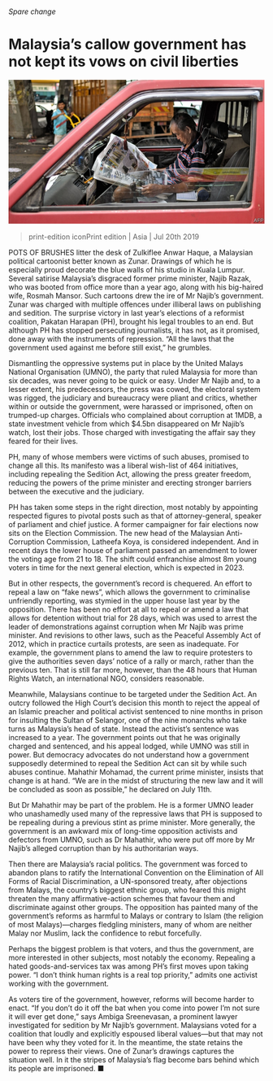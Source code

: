 ###### Spare change

# Malaysia’s callow government has not kept its vows on civil liberties 

![image](images/20190720_ASP004.jpg) 

> print-edition iconPrint edition | Asia | Jul 20th 2019 

POTS OF BRUSHES litter the desk of Zulkiflee Anwar Haque, a Malaysian political cartoonist better known as Zunar. Drawings of which he is especially proud decorate the blue walls of his studio in Kuala Lumpur. Several satirise Malaysia’s disgraced former prime minister, Najib Razak, who was booted from office more than a year ago, along with his big-haired wife, Rosmah Mansor. Such cartoons drew the ire of Mr Najib’s government. Zunar was charged with multiple offences under illiberal laws on publishing and sedition. The surprise victory in last year’s elections of a reformist coalition, Pakatan Harapan (PH), brought his legal troubles to an end. But although PH has stopped persecuting journalists, it has not, as it promised, done away with the instruments of repression. “All the laws that the government used against me before still exist,” he grumbles. 

Dismantling the oppressive systems put in place by the United Malays National Organisation (UMNO), the party that ruled Malaysia for more than six decades, was never going to be quick or easy. Under Mr Najib and, to a lesser extent, his predecessors, the press was cowed, the electoral system was rigged, the judiciary and bureaucracy were pliant and critics, whether within or outside the government, were harassed or imprisoned, often on trumped-up charges. Officials who complained about corruption at 1MDB, a state investment vehicle from which $4.5bn disappeared on Mr Najib’s watch, lost their jobs. Those charged with investigating the affair say they feared for their lives. 

PH, many of whose members were victims of such abuses, promised to change all this. Its manifesto was a liberal wish-list of 464 initiatives, including repealing the Sedition Act, allowing the press greater freedom, reducing the powers of the prime minister and erecting stronger barriers between the executive and the judiciary.  

PH has taken some steps in the right direction, most notably by appointing respected figures to pivotal posts such as that of attorney-general, speaker of parliament and chief justice. A former campaigner for fair elections now sits on the Election Commission. The new head of the Malaysian Anti-Corruption Commission, Latheefa Koya, is considered independent. And in recent days the lower house of parliament passed an amendment to lower the voting age from 21 to 18. The shift could enfranchise almost 8m young voters in time for the next general election, which is expected in 2023. 

But in other respects, the government’s record is chequered. An effort to repeal a law on “fake news”, which allows the government to criminalise unfriendly reporting, was stymied in the upper house last year by the opposition. There has been no effort at all to repeal or amend a law that allows for detention without trial for 28 days, which was used to arrest the leader of demonstrations against corruption when Mr Najib was prime minister. And revisions to other laws, such as the Peaceful Assembly Act of 2012, which in practice curtails protests, are seen as inadequate. For example, the government plans to amend the law to require protesters to give the authorities seven days’ notice of a rally or march, rather than the previous ten. That is still far more, however, than the 48 hours that Human Rights Watch, an international NGO, considers reasonable. 

Meanwhile, Malaysians continue to be targeted under the Sedition Act. An outcry followed the High Court’s decision this month to reject the appeal of an Islamic preacher and political activist sentenced to nine months in prison for insulting the Sultan of Selangor, one of the nine monarchs who take turns as Malaysia’s head of state. Instead the activist’s sentence was increased to a year. The government points out that he was originally charged and sentenced, and his appeal lodged, while UMNO was still in power. But democracy advocates do not understand how a government supposedly determined to repeal the Sedition Act can sit by while such abuses continue. Mahathir Mohamad, the current prime minister, insists that change is at hand. “We are in the midst of structuring the new law and it will be concluded as soon as possible,” he declared on July 11th. 

But Dr Mahathir may be part of the problem. He is a former UMNO leader who unashamedly used many of the repressive laws that PH is supposed to be repealing during a previous stint as prime minister. More generally, the government is an awkward mix of long-time opposition activists and defectors from UMNO, such as Dr Mahathir, who were put off more by Mr Najib’s alleged corruption than by his authoritarian ways. 

Then there are Malaysia’s racial politics. The government was forced to abandon plans to ratify the International Convention on the Elimination of All Forms of Racial Discrimination, a UN-sponsored treaty, after objections from Malays, the country’s biggest ethnic group, who feared this might threaten the many affirmative-action schemes that favour them and discriminate against other groups. The opposition has painted many of the government’s reforms as harmful to Malays or contrary to Islam (the religion of most Malays)—charges fledgling ministers, many of whom are neither Malay nor Muslim, lack the confidence to rebut forcefully. 

Perhaps the biggest problem is that voters, and thus the government, are more interested in other subjects, most notably the economy. Repealing a hated goods-and-services tax was among PH’s first moves upon taking power. “I don’t think human rights is a real top priority,” admits one activist working with the government. 

As voters tire of the government, however, reforms will become harder to enact. “If you don’t do it off the bat when you come into power I’m not sure it will ever get done,” says Ambiga Sreenevasan, a prominent lawyer investigated for sedition by Mr Najib’s government. Malaysians voted for a coalition that loudly and explicitly espoused liberal values—but that may not have been why they voted for it. In the meantime, the state retains the power to repress their views. One of Zunar’s drawings captures the situation well. In it the stripes of Malaysia’s flag become bars behind which its people are imprisoned. ■ 

